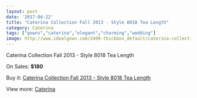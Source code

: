 ```yaml
---
layout: post
date: '2017-04-22'
title: "Caterina Collection Fall 2013 - Style 8018 Tea Length"
category: Caterina
tags: ["gowns","caterina","elegant","charming","wedding"]
image: http://www.idealgown.com/2499-thickbox_default/caterina-collection-fall-2013-style-8018-tea-length.jpg
---
```

Caterina Collection Fall 2013 - Style 8018 Tea Length

On Sales: **$180**
<a href="https://www.idealgown.com/en/caterina/1185-caterina-collection-fall-2013-style-8018-tea-length.html"><amp-img layout="responsive" width="600" height="600" src="//www.idealgown.com/2499-thickbox_default/caterina-collection-fall-2013-style-8018-tea-length.jpg" alt="Caterina Collection Fall 2013 - Style 8018 Tea Length 0" /></a>

Buy it: [Caterina Collection Fall 2013 - Style 8018 Tea Length](https://www.idealgown.com/en/caterina/1185-caterina-collection-fall-2013-style-8018-tea-length.html "Caterina Collection Fall 2013 - Style 8018 Tea Length")

View more: [Caterina](https://www.idealgown.com/en/15-caterina "Caterina")